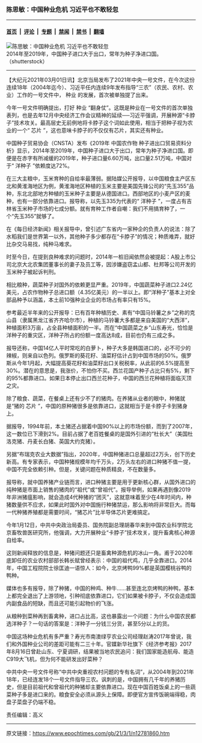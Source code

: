 ### 陈思敏：中国种业危机 习近平也不敢轻忽

---

#### [首页](../../../..?n12781860) &nbsp;|&nbsp; [评论](../../../../../epoch-comment?n12781860) &nbsp;|&nbsp; [专题](../../../../../epoch-special?n12781860) &nbsp;|&nbsp; [禁闻](../../../../../epoch-news?n12781860) &nbsp;|&nbsp; [禁书](../../../../../books?n12781860) &nbsp;|&nbsp; [翻墙](https://github.com/gfw-breaker/nogfw/blob/master/README.md?n12781860)


<div><img alt="陈思敏：中国种业危机 习近平也不敢轻忽" class="attachment-djy_600_400 size-djy_600_400 wp-post-image" src="https://i.epochtimes.com/assets/uploads/2020/03/shutterstock_341809025-600x400.jpg"/>
<div class="caption">
 2014年至2019年，中国种子进口大于出口，常年为种子净进口国。（shutterstock）
</div></div><hr/><div class="post_content" id="artbody" itemprop="articleBody">
 <!-- article content begin -->
 <p>
  【大纪元2021年03月01日讯】北京当局发布了2021年中央一号文件，在今次这份连续18年（2004年迄今）、习近平任内连续9年发布指导“三农”（农民、农村、农业）工作的一号文件中，
  <ok href="https://www.epochtimes.com/gb/tag/%E7%A7%8D%E4%B8%9A.html">
   种业
  </ok>
  的发展，首次被单独提了出来。
 </p>
 <p>
  今年一号文件明确提出，打好
  <ok href="https://www.epochtimes.com/gb/tag/%E7%A7%8D%E4%B8%9A.html">
   种业
  </ok>
  “翻身仗”。这既是种业在一号文件的首次单独表列，也是去年12月中央经济工作会议精神的延续──习近平强调，开展种源“卡脖子”技术攻关。最高层史无前例地将卡脖子这个词如此使用，相当于把种子视为农业的一个“
  <ok href="https://www.epochtimes.com/gb/tag/%E8%8A%AF%E7%89%87.html">
   芯片
  </ok>
  ”，这也意味卡脖子的不仅仅有芯片，其实还有种业。
 </p>
 <p>
  中国种子贸易协会（CNSTA）发布《2019年
  <ok href="https://www.epochtimes.com/gb/tag/%E4%B8%AD%E5%9B%BD%E5%86%9C%E4%BD%9C%E7%89%A9.html">
   中国农作物
  </ok>
  种子进出口贸易资料分析》显示，2014年至2019年，中国种子进口大于出口，常年为种子净进口国。即便是在赤字有所减缓的2019年，种子进口量6.60万吨，出口量2.51万吨，中国对于“
  <ok href="https://www.epochtimes.com/gb/tag/%E6%B4%8B%E7%A7%8D%E5%AD%90.html">
   洋种子
  </ok>
  ”依赖度达72%。
 </p>
 <p>
  在三大主粮中，玉米育种的自给率最薄弱。据陆媒公开报导，以中国粮食主产区东北和黄淮海地区为例，黄淮海地区种植的玉米主要是美国先锋公司的“先玉355”品种，东北北部地方种植的玉米种子主要是从德国进口。西部地区的小麦产区的麦种，也有一部分依靠进口。报导称，以先玉335为代表的“
  <ok href="https://www.epochtimes.com/gb/tag/%E6%B4%8B%E7%A7%8D%E5%AD%90.html">
   洋种子
  </ok>
  ”，一度占有吉林省玉米种子市场的七成分额。就有育种工作者自嘲：我们不用搞育种了，一个“先玉355”就够了。
 </p>
 <p>
  在《每日经济新闻》相关报导中，曾引述广东省内一家种企的负责人的说法：除了水稻我们是世界第一以外，其他种子多少都存在“卡脖子”的情况；种质难弄，就好比杂交马易找，纯种马难求。
 </p>
 <p>
  时至今日，在提到良种难求的问题时，2014年一桩旧闻依然会被提起：A股上市公司北京大北农集团董事长的妻子及员工等，因涉嫌盗窃孟山都、杜邦等公司开发的玉米种子被起诉判刑。
 </p>
 <p>
  相比粮种，蔬菜种子对国外的依赖更显严重。2019年，中国蔬菜种子进口2.24亿美元，占农作物种子总进口额（4.35亿美元）的一半以上。即“洋种子”基本上对全部品种予以涵盖，本土前10强种业企业的市场占有率只有15%。
 </p>
 <p>
  参考最近半年来的公开报导：已有百年种植历史、素有“中国马铃薯之乡”之称的克山县（隶属黑龙江省齐齐哈尔市），种植的马铃薯大多都是来自美国的“大西洋”，种植面积3万亩，占全县种植面积的一半。而在“中国蔬菜之乡”山东寿光，恰恰是洋种子的重灾区，洋种子所占的份额一度高达8成，目前也仍有三成之多。
 </p>
 <p>
  报导还称，中国14亿人平时常吃的白萝卜，种子大多是韩国进口的，必不可少的辣椒，则来自以色列。俄罗斯的葵花籽、油菜籽估计占到中国市场的50%。俄罗斯从今年1月起，大幅提高葵花籽和油菜籽出口关税税率，从此前的6.5%提高至30%。潜在的意思是，我涨价，不怕你不买。西兰花国产种子占比只有5%，剩下的95%都靠进口。如果日本停止出口西兰花种子，中国的西兰花种植将面临灭顶之灾。
 </p>
 <p>
  除了粮食、蔬菜，在餐桌上还有少不了的猪肉。在养猪从业者的眼中，种猪就是“猪的
  <ok href="https://www.epochtimes.com/gb/tag/%E8%8A%AF%E7%89%87.html">
   芯片
  </ok>
  ”，中国的原种猪很多是依靠进口，这就相当于是卡脖子卡到猪身上。
 </p>
 <p>
  据报导，1994年前，本土猪还占据着中国90%以上的市场份额，而到了2007年，这一数位已下滑到2%。目前占据了老百姓餐桌的是国外引进的“杜长大”（美国杜洛克猪、丹麦长白猪、英国大约克猪）。
 </p>
 <p>
  另据“布瑞克农业大数据”指出，2020年，中国种猪进口总量超过2万头，创下历史新高。有专家表示，中国种猪规模年均千万头，2万头左右的进口种猪不值一提，中国不完全依赖引种。但是，关键问题在种质精良，不在数量多。
 </p>
 <p>
  报导称，就中国养猪产业链而言，进口种猪主要是用于更新核心群，从国外进口的纯种猪是市面上销售的猪肉的“祖代”或“曾祖代”。报导举例，如果再遇到像2019年非洲猪瘟影响，就会造成4代种猪的“团灭”，这就意味着至少在4年时间内，种猪数量供不应求，如果此时国外对中国施行种猪禁运，那么影响将非常巨大。而每一代种猪养殖都是需要时间，“猪芯片”比半导体芯片更难搞定。
 </p>
 <p>
  今年1月12日，中共中央政治局委员、国务院副总理胡春华来到中国农业科学院北京畜牧兽医研究所，他强调，大力开展种业“卡脖子”技术攻关，提升畜禽核心种源自给率。
 </p>
 <p>
  这则新闻释放的信息是，种猪问题还只是畜禽种源危机的冰山一角。甫于2020年底卸任的农业农村部部长韩长赋曾经表示：中国的祖代鸡，几乎全靠进口。2014年，中国工程院院士徐匡迪一语惊人：如今，北京烤鸭99%都是英国樱桃谷鸭的鸭种。
 </p>
 <p>
  媒体也多有报导，除了种猪，中国的种鸡、种牛……甚至连北京烤鸭的种鸭，基本上都完全退出了上游领地，引种彻底依靠进口，它们如果被卡脖子，不仅会造成国内副食品的短缺，而且还可能引起物价的飞涨。
 </p>
 <p>
  从粮种到菜种再到畜禽种，进口占比高，这也暴露出一个问题：为什么中国农民都选洋种子？一句话的答案是：洋种子一分钱三分货，甚至5分以上的货。
 </p>
 <p>
  中国这场种业危机有多严重？寿光市南澳绿亨农业公司经理赵涛2017年曾说，我们和外国种业公司的差距可能有二三十年。官媒新华社旗下《经济参考报》2017年8月16日曾赴山东、宁夏调研，结果被当地农民追问：我们国家能造航母、能造C919大飞机，但为何不能研发出好菜种？
 </p>
 <p>
  中共中央一号文件号称“中共中央重视农村问题的专有名词”，从2004年到2021年18年，已经连发18个一号文件指导三农。讽刺的是，中国拥有几千年的养猪历史，但是目前祖代和曾祖代的种猪却主要依靠进口。现在中国百姓饭桌上的一些蔬菜种子多是进口来的。粮食安全必须从源头上保障。即便官方宣传饭碗端得稳，肉盘子菜盘子仍端不稳。
 </p>
 <p>
  责任编辑：高义
 </p>
 <!-- article content end -->
 <div id="below_article_ad">
 </div>
</div>


---

原文链接：https://www.epochtimes.com/gb/21/3/1/n12781860.htm